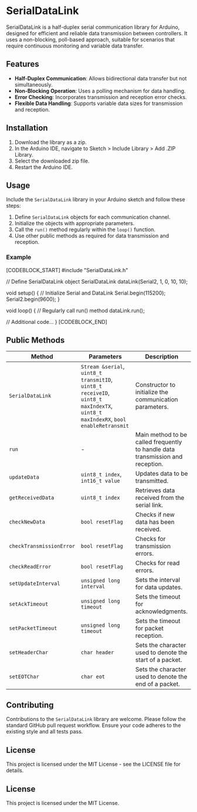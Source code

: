 # SerialDataLink

SerialDataLink is a half-duplex serial communication library for Arduino, designed for efficient and reliable data transmission between controllers. It uses a non-blocking, poll-based approach, suitable for scenarios that require continuous monitoring and variable data transfer.

## Features

- **Half-Duplex Communication**: Allows bidirectional data transfer but not simultaneously.
- **Non-Blocking Operation**: Uses a polling mechanism for data handling.
- **Error Checking**: Incorporates transmission and reception error checks.
- **Flexible Data Handling**: Supports variable data sizes for transmission and reception.

## Installation

1. Download the library as a zip.
2. In the Arduino IDE, navigate to Sketch > Include Library > Add .ZIP Library.
3. Select the downloaded zip file.
4. Restart the Arduino IDE.

## Usage

Include the `SerialDataLink` library in your Arduino sketch and follow these steps:

1. Define `SerialDataLink` objects for each communication channel.
2. Initialize the objects with appropriate parameters.
3. Call the `run()` method regularly within the `loop()` function.
4. Use other public methods as required for data transmission and reception.

### Example

[CODEBLOCK_START]
#include "SerialDataLink.h"

// Define SerialDataLink object
SerialDataLink dataLink(Serial2, 1, 0, 10, 10);

void setup() {
  // Initialize Serial and DataLink
  Serial.begin(115200);
  Serial2.begin(9600);
}

void loop() {
  // Regularly call run() method
  dataLink.run();

  // Additional code...
}
[CODEBLOCK_END]

## Public Methods

| Method | Parameters | Description |
| ------ | ---------- | ----------- |
| `SerialDataLink` | `Stream &serial`, `uint8_t transmitID`, `uint8_t receiveID`, `uint8_t maxIndexTX`, `uint8_t maxIndexRX`, `bool enableRetransmit` | Constructor to initialize the communication parameters. |
| `run` | - | Main method to be called frequently to handle data transmission and reception. |
| `updateData` | `uint8_t index`, `int16_t value` | Updates data to be transmitted. |
| `getReceivedData` | `uint8_t index` | Retrieves data received from the serial link. |
| `checkNewData` | `bool resetFlag` | Checks if new data has been received. |
| `checkTransmissionError` | `bool resetFlag` | Checks for transmission errors. |
| `checkReadError` | `bool resetFlag` | Checks for read errors. |
| `setUpdateInterval` | `unsigned long interval` | Sets the interval for data updates. |
| `setAckTimeout` | `unsigned long timeout` | Sets the timeout for acknowledgments. |
| `setPacketTimeout` | `unsigned long timeout` | Sets the timeout for packet reception. |
| `setHeaderChar` | `char header` | Sets the character used to denote the start of a packet. |
| `setEOTChar` | `char eot` | Sets the character used to denote the end of a packet. |

## Contributing

Contributions to the `SerialDataLink` library are welcome. Please follow the standard GitHub pull request workflow. Ensure your code adheres to the existing style and all tests pass.

## License

This project is licensed under the MIT License - see the LICENSE file for details.

## License
This project is licensed under the MIT License.
